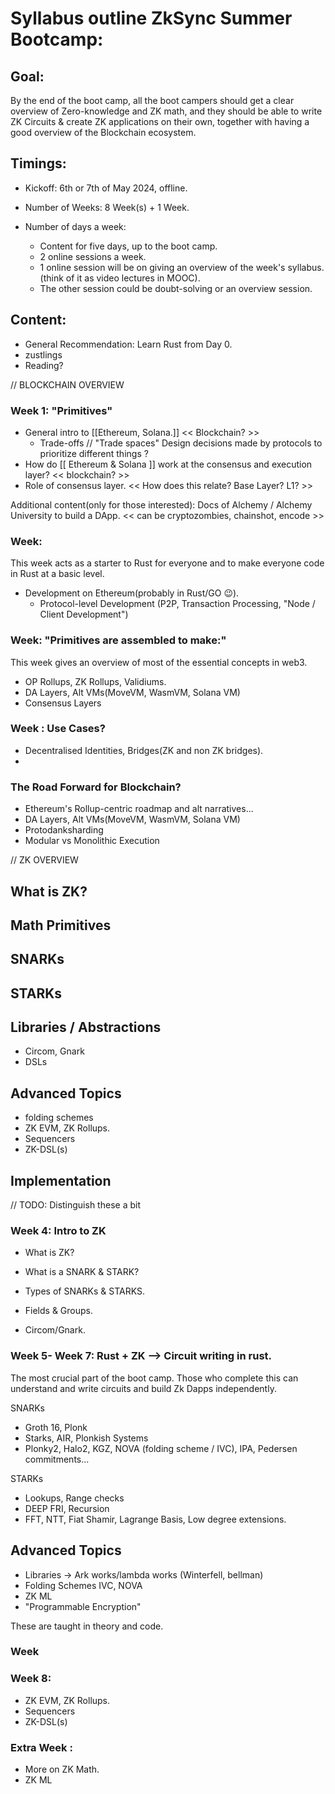 # Syllabus outline ZkSync Summer Bootcamp:

## Goal:

By the end of the boot camp, all the boot campers should get a clear overview of Zero-knowledge and ZK math, and they should be able to write ZK Circuits & create ZK applications on their own, together with having a good overview of the Blockchain ecosystem.

## Timings: 

- Kickoff: 6th or 7th of May 2024, offline.

- Number of Weeks: 8 Week(s) + 1 Week.

- Number of days a week: 
    - Content for five days, up to the boot camp.
    - 2 online sessions a week.
    - 1 online session will be on giving an overview of the week's syllabus. (think of it as video lectures in MOOC).
    - The other session could be doubt-solving or an overview session.

## Content:

- General Recommendation: Learn Rust from Day 0. 
- zustlings
- Reading?

// BLOCKCHAIN OVERVIEW


### Week 1: "Primitives" 
- General intro to [[Ethereum, Solana.]] << Blockchain? >>
  - Trade-offs // "Trade spaces" Design decisions made by protocols to prioritize different things ?
- How do [[ Ethereum & Solana ]] work at the consensus and execution layer? << blockchain? >>
- Role of consensus layer. << How does this relate? Base Layer? L1? >>

Additional content(only for those interested): Docs of Alchemy / Alchemy University to build a DApp. << can be cryptozombies, chainshot, encode >>

### Week:

This week acts as a starter to Rust for everyone and to make everyone code in Rust at a basic level. 

- Development on Ethereum(probably in Rust/GO 😉).
  - Protocol-level Development (P2P, Transaction Processing, "Node / Client Development") 

### Week: "Primitives are assembled to make:"

This week gives an overview of most of the essential concepts in web3.

- OP Rollups, ZK Rollups, Validiums.
- DA Layers, Alt VMs(MoveVM, WasmVM, Solana VM)
- Consensus Layers


### Week : Use Cases?
- Decentralised Identities, Bridges(ZK and non ZK bridges).
- 

### The Road Forward for Blockchain?
- Ethereum's Rollup-centric roadmap and alt narratives...
- DA Layers, Alt VMs(MoveVM, WasmVM, Solana VM)
- Protodanksharding
- Modular vs Monolithic Execution


// ZK OVERVIEW

## What is ZK?

## Math Primitives

## SNARKs

## STARKs

## Libraries / Abstractions
- Circom, Gnark
- DSLs

## Advanced Topics
- folding schemes
- ZK EVM, ZK Rollups.
- Sequencers
- ZK-DSL(s)

## Implementation



// TODO: Distinguish these a bit

### Week 4: Intro to ZK

- What is ZK?





- What is a SNARK & STARK? 
- Types of SNARKs & STARKS.
- Fields & Groups.
- Circom/Gnark.

### Week 5- Week 7: Rust + ZK  --> Circuit writing in rust.

The most crucial part of the boot camp. Those who complete this can understand and write circuits and build Zk Dapps independently.



SNARKs
- Groth 16, Plonk
- Starks, AIR, Plonkish Systems
- Plonky2, Halo2, KGZ, NOVA (folding scheme / IVC), IPA, Pedersen commitments...

STARKs
- Lookups, Range checks
- DEEP FRI, Recursion
- FFT, NTT, Fiat Shamir, Lagrange Basis, Low degree extensions.

## Advanced Topics
- Libraries -> Ark works/lambda works (Winterfell, bellman)
- Folding Schemes
IVC, NOVA
- ZK ML
- "Programmable Encryption"

These are taught in theory and code.

### Week 

### Week 8:

- ZK EVM, ZK Rollups.
- Sequencers
- ZK-DSL(s)


### Extra Week :

- More on ZK Math.
- ZK ML